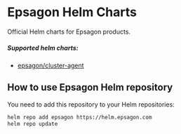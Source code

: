 # Epsagon Helm Charts

Official Helm charts for Epsagon products.

##### Supported helm charts:
- [epsagon/cluster-agent](https://github.com/epsagon/helm-charts/blob/main/charts/cluster-agent/README.md)

## How to use Epsagon Helm repository
You need to add this repository to your Helm repositories:

```bash
helm repo add epsagon https://helm.epsagon.com
helm repo update
```